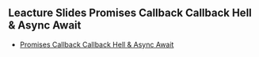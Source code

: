 
## Leacture Slides Promises Callback Callback Hell & Async Await

 - [Promises Callback Callback Hell & Async Await](https://projects.100xdevs.com/tracks/promises-async-await/Promises-and-async--await-1)